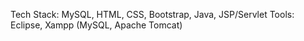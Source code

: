 Tech Stack: MySQL, HTML, CSS, Bootstrap, Java, JSP/Servlet
Tools: Eclipse, Xampp (MySQL, Apache Tomcat)
